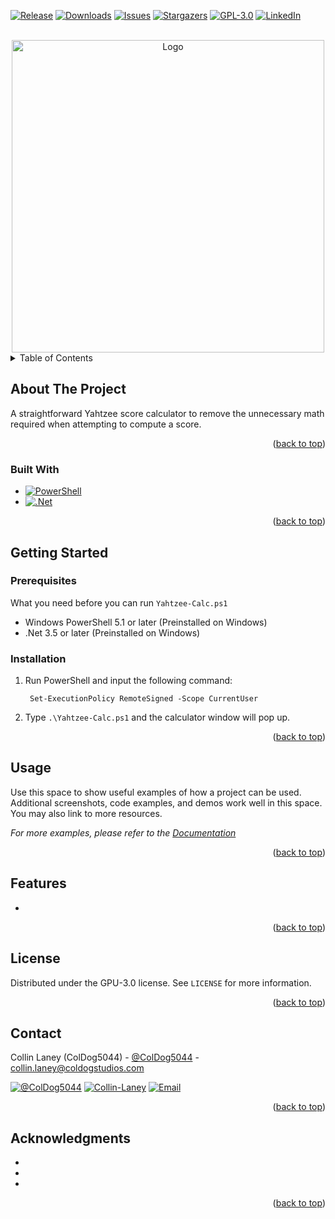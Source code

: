 <a name="readme-top"></a>

<!-- PROJECT SHIELDS -->
[![Release][release-shield]][release-url]
[![Downloads][downloads-shield]][downloads-url]
[![Issues][issues-shield]][issues-url]
[![Stargazers][stars-shield]][stars-url]
[![GPL-3.0][license-shield]][license-url]
[![LinkedIn][linkedin-shield]][linkedin-coldog-url]


<!-- PROJECT LOGO -->
<br>
<div align="center">
    <a href="https://github.com/ColDog5044/">
      <img src="assets/images/calc.png" alt="Logo" width="500">
    </a>
   <!-- 
  <p align="center">
    <a href="https://github.com/ColDog5044/Yahtzee-Score-Calculator/tree/CDS/docs"><strong>Explore the docs »</strong></a>
    <br>
    <br>
    <a href="https://github.com/ColDog5044/Yahtzee-Score-Calculator/issues/new?assignees=&labels=type%3A+question&template=ask_a_question.yml&title=%5BQuestion%5D%3A+">Ask a Question</a>
    ·
    <a href="https://github.com/ColDog5044/Yahtzee-Score-Calculator/issues/new?assignees=&labels=type%3A+bug&template=bug_report.yml&title=%5BBug%5D%3A+">Report Bug</a>
    ·
    <a href="https://github.com/ColDog5044/Yahtzee-Score-Calculator/issues/new?assignees=&labels=type%3A+feature&template=feature_request.yml&title=%5BFeature+Request%5D%3A+">Request Feature</a>
  </p>-->
</div>


<!-- TABLE OF CONTENTS -->
<details>
  <summary>Table of Contents</summary>
  <ol>
    <li>
      <a href="#about-the-project">About The Project</a>
      <ul>
        <li><a href="#built-with">Built With</a></li>
      </ul>
    </li>
    <li>
      <a href="#getting-started">Getting Started</a>
      <ul>
        <li><a href="#compatability">Compatability</a></li>
        <li><a href="#prerequisites">Prerequisites</a></li>
        <li><a href="#installation">Installation</a></li>
      </ul>
    </li>
    <li><a href="#usage">Usage</a></li>
    <li><a href="#features">Features</a></li>
    <li><a href="#license">Licese</a></li>
    <li><a href="#contact">Contact</a></li>
    <li><a href="#acknowledgments">Acknowledgments</a></li>
  </ol>
</details>

<!-- ABOUT THE PROJECT -->
## About The Project

A straightforward Yahtzee score calculator to remove the unnecessary math required when attempting to compute a score.

<p align="right">(<a href="#readme-top">back to top</a>)</p>


### Built With

* [![PowerShell][PowerShell-shield]][PowerShell-url]
* [![.Net][.Net-shield]][.Net-url]

<p align="right">(<a href="#readme-top">back to top</a>)</p>


<!-- GETTING STARTED -->
## Getting Started

### Prerequisites

What you need before you can run ```Yahtzee-Calc.ps1```

* Windows PowerShell 5.1 or later (Preinstalled on Windows)
* .Net 3.5 or later (Preinstalled on Windows)


### Installation

1. Run PowerShell and input the following command:

        Set-ExecutionPolicy RemoteSigned -Scope CurrentUser

2. Type ```.\Yahtzee-Calc.ps1``` and the calculator window will pop up.


<p align="right">(<a href="#readme-top">back to top</a>)</p>


<!-- USAGE EXAMPLES -->
## Usage

Use this space to show useful examples of how a project can be used. Additional screenshots, code examples, and demos work well in this space. You may also link to more resources.

*For more examples, please refer to the [Documentation](https://example.com)*

<p align="right">(<a href="#readme-top">back to top</a>)</p>


<!-- FEATURES -->
## Features

- 

<p align="right">(<a href="#readme-top">back to top</a>)</p>


<!-- LICENSE -->
## License

Distributed under the GPU-3.0 license. See `LICENSE` for more information.

<p align="right">(<a href="#readme-top">back to top</a>)</p>


<!-- CONTACT -->
## Contact

Collin Laney (ColDog5044) - [@ColDog5044](https://twitter.com/ColDog5044) - collin.laney@coldogstudios.com

[![@ColDog5044][twitter-shield]][twitter-coldog-url]
[![Collin-Laney][linkedin-shield]][linkedin-coldog-url]
[![Email][email-shield]][email-coldog-url]

<p align="right">(<a href="#readme-top">back to top</a>)</p>


<!-- ACKNOWLEDGMENTS -->
## Acknowledgments

* []()
* []()
* []()

<p align="right">(<a href="#readme-top">back to top</a>)</p>


<!-- MARKDOWN LINKS & IMAGES -->
[release-shield]: https://img.shields.io/github/v/release/ColDog5044/Yahtzee-Score-Calculator?style=for-the-badge
[release-url]: https://github.com/ColDog5044/Yahtzee-Score-Calculator
[downloads-shield]: https://img.shields.io/github/downloads/ColDog5044/Yahtzee-Score-Calculator/total.svg?style=for-the-badge
[downloads-url]: https://github.com/ColDog5044/Yahtzee-Score-Calculator
[issues-shield]: https://img.shields.io/github/issues/ColDog5044/Yahtzee-Score-Calculator.svg?style=for-the-badge
[issues-url]: https://github.com/ColDog5044/Yahtzee-Score-Calculator/issues
[stars-shield]: https://img.shields.io/github/stars/ColDog5044/Yahtzee-Score-Calculator.svg?style=for-the-badge
[stars-url]: https://github.com/ColDog5044/Yahtzee-Score-Calculator/stargazers
[license-shield]: https://img.shields.io/github/license/ColDog5044/Yahtzee-Score-Calculator.svg?style=for-the-badge
[license-url]: https://github.com/ColDog5044/Yahtzee-Score-Calculator/blob/main/LICENSE

[github-shield]: https://img.shields.io/badge/github-%23121011.svg?style=for-the-badge&logo=github&logoColor=white
[github-url]: https://github.com/ColDog5044

[twitter-shield]: https://img.shields.io/badge/Twitter-%231DA1F2.svg?style=for-the-badge&logo=Twitter&logoColor=white
[linkedin-shield]: https://img.shields.io/badge/linkedin-%230077B5.svg?style=for-the-badge&logo=linkedin&logoColor=white
[email-shield]: https://img.shields.io/badge/Microsoft_Outlook-0078D4?style=for-the-badge&logo=microsoft-outlook&logoColor=white

[twitter-coldog-url]: https://twitter.com/ColDog5044
[linkedin-coldog-url]: https://www.linkedin.com/in/collin-laney/
[email-coldog-url]: mailto:collin.laney@coldogstudios.com

[.Net-shield]: https://img.shields.io/badge/.NET-5C2D91?style=for-the-badge&logo=.net&logoColor=white
[.Net-url]: https://dotnet.microsoft.com/
[PowerShell-shield]:https://img.shields.io/badge/PowerShell-%235391FE.svg?style=for-the-badge&logo=powershell&logoColor=white
[PowerShell-url]: https://docs.microsoft.com/en-us/powershell/
